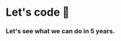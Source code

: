 # Let's code 🌱
### Let's see what we can do in 5 years.



<!--
**MathiasALenz/MathiasALenz** is a ✨ _special_ ✨ repository because its `README.md` (this file) appears on your GitHub profile.
[![Top Langs](https://github-readme-stats.vercel.app/api/top-langs/?username=mathiasalenz&theme=react)](https://github.com/mathiasalenz/github-readme-stats)

![snake gif](https://github.com/MathiasALenz/MathiasALenz/blob/output/github-contribution-grid-snake-dark.svg)

Here are some ideas to get you started:
- ✉️ 
- 🔭 I’m currently working on ...
- 🌱 I’m currently learning ...
- 👯 I’m looking to collaborate on ...
- 🤔 I’m looking for help with ...
- 💬 Ask me about ...
- 📫 How to reach me: ...
- 😄 Pronouns: ...
- ⚡ Fun fact: ...
-->
